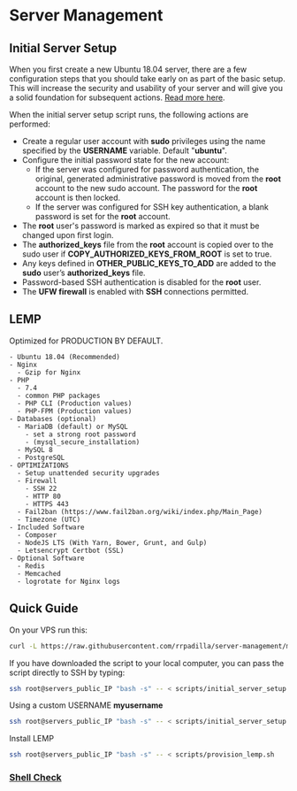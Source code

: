 # Server Management

## Initial Server Setup

When you first create a new Ubuntu 18.04 server, there are a few configuration steps that you should take early on as part of the basic setup. This will increase the security and usability of your server and will give you a solid foundation for subsequent actions. [Read more here](https://www.digitalocean.com/community/tutorials/automating-initial-server-setup-with-ubuntu-18-04).

When the initial server setup script runs, the following actions are performed:

- Create a regular user account with **sudo** privileges using the name specified by the **USERNAME** variable. Default "**ubuntu**".
- Configure the initial password state for the new account:
    - If the server was configured for password authentication, the original, generated administrative password is moved from the **root** account to the new sudo account. The password for the **root** account is then locked.
    - If the server was configured for SSH key authentication, a blank password is set for the **root** account.  
- The **root** user's password is marked as expired so that it must be changed upon first login.
- The **authorized_keys** file from the **root** account is copied over to the sudo user if **COPY_AUTHORIZED_KEYS_FROM_ROOT** is set to true.
- Any keys defined in **OTHER_PUBLIC_KEYS_TO_ADD** are added to the **sudo** user’s **authorized_keys** file.
- Password-based SSH authentication is disabled for the **root** user.
- The **UFW firewall** is enabled with **SSH** connections permitted.

## LEMP

Optimized for PRODUCTION BY DEFAULT.

    - Ubuntu 18.04 (Recommended)
    - Nginx
      - Gzip for Nginx
    - PHP
      - 7.4
      - common PHP packages
      - PHP CLI (Production values)
      - PHP-FPM (Production values)
    - Databases (optional)
      - MariaDB (default) or MySQL
        - set a strong root password
        - (mysql_secure_installation)
      - MySQL 8
      - PostgreSQL
    - OPTIMIZATIONS
      - Setup unattended security upgrades
      - Firewall
        - SSH 22
        - HTTP 80
        - HTTPS 443
      - Fail2ban (https://www.fail2ban.org/wiki/index.php/Main_Page)
      - Timezone (UTC)
    - Included Software
      - Composer
      - NodeJS LTS (With Yarn, Bower, Grunt, and Gulp)
      - Letsencrypt Certbot (SSL)
    - Optional Software
      - Redis
      - Memcached
      - logrotate for Nginx logs

## Quick Guide

On your VPS run this:

```bash
curl -L https://raw.githubusercontent.com/rrpadilla/server-management/master/scripts/initial_server_setup.sh -o /tmp/initial_setup.sh && chmod +x /tmp/initial_setup.sh && bash /tmp/initial_setup.sh && rm /tmp/initial_setup.sh
```

If you have downloaded the script to your local computer, you can pass the script directly to SSH by typing:

```bash
ssh root@servers_public_IP "bash -s" -- < scripts/initial_server_setup.sh
```

Using a custom USERNAME **myusername**

```bash
ssh root@servers_public_IP "bash -s" -- < scripts/initial_server_setup.sh myusername
```

Install LEMP 

```bash
ssh root@servers_public_IP "bash -s" -- < scripts/provision_lemp.sh
```

### [Shell Check](https://www.shellcheck.net/)


